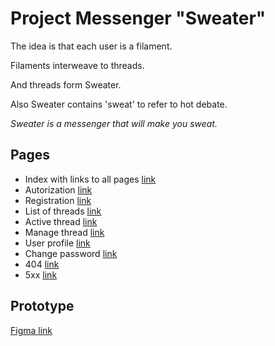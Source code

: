 # Project Messenger "Sweater"

The idea is that each user is a filament.

Filaments interweave to threads.

And threads form Sweater.

Also Sweater contains 'sweat' to refer to hot debate.

_Sweater is a messenger that will make you sweat._

## Pages

- Index with links to all pages [link]("https://heap--tangerine-panda-5ff950.netlify.app/")
- Autorization [link]("https://heap--tangerine-panda-5ff950.netlify.app/pages/authorization/")
- Registration [link]("https://heap--tangerine-panda-5ff950.netlify.app/pages/registration/")
- List of threads [link]("https://heap--tangerine-panda-5ff950.netlify.app/pages/threadList/")
- Active thread [link]("https://heap--tangerine-panda-5ff950.netlify.app/pages/threadActive/")
- Manage thread [link]("https://heap--tangerine-panda-5ff950.netlify.app/pages/threadManage/")
- User profile [link]("https://heap--tangerine-panda-5ff950.netlify.app/pages/profile/")
- Change password [link]("https://heap--tangerine-panda-5ff950.netlify.app/pages/passwordchange/")
- 404 [link]("https://heap--tangerine-panda-5ff950.netlify.app/pages/404/")
- 5xx [link]("https://heap--tangerine-panda-5ff950.netlify.app/pages/5xx/")

## Prototype

[Figma link]("https://www.figma.com/file/Qg7ZcgVIdRBW2Vo03Nf5J1/Untitled?type=design&node-id=0%3A1&mode=design&t=PMcwbCtKFhTk3CQB-1")
